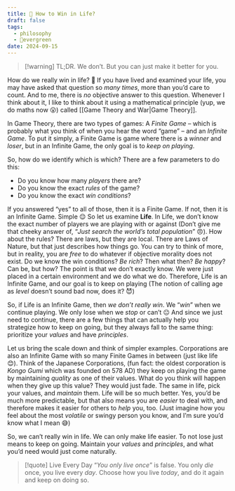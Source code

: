 ```yaml
---
title: 🤔 How to Win in Life?
draft: false
tags:
  - philosophy
  - 🌲evergreen
date: 2024-09-15
---
```

> [!warning] TL;DR.
> We don’t. But you can just make it better for you.

How do we really win in life? 🤔 If you have lived and examined your life, you may have asked that question so *many times*, more than you’d care to count. And to me, there is *no* objective answer to this question. Whenever I think about it, I like to think about it using a mathematical principle (yup, we do maths now 😮) called [[Game Theory and War|Game Theory]].

In Game Theory, there are two types of games: A *Finite Game* – which is probably what you think of when you hear the word “game” – and an *Infinite Game*. To put it simply, a Finite Game is game where there is a *winner* and *loser*, but in an Infinite Game, the only goal is to *keep on playing*.

So, how do we identify which is which? There are a few parameters to do this:
- Do you know how many *players* there are?
- Do you know the exact *rules* of the game?
- Do you know the exact *win conditions*?

If you answered “yes” to all of those, then it is a Finite Game. If not, then it is an Infinite Game. Simple 😌 So let us examine **Life**. In Life, we don’t know the exact number of players we are playing with or against (Don’t give me that cheeky answer of, “*Just search the world’s total population*” 😠). How about the rules? There are laws, but they are local. There are Laws of Nature, but that just describes how things go. You can try to think of more, but in reality, you are *free* to do whatever if objective morality does not exist. Do we know the win conditions? *Be rich*? Then what then? *Be happy*? Can be, but how? The point is that we don’t exactly know. We were just placed in a certain environment and we do what we do. Therefore, Life is an Infinite Game, and our goal is to keep on playing (The notion of calling age as *level* doesn’t sound bad now, does it? 😈)

So, if Life is an Infinite Game, then *we don’t really win*. We “*win*” when we continue playing. We only lose when we *stop* or can’t 😐 And since we just need to continue, there are a few things that can actually help you strategize how to keep on going, but they always fall to the same thing: prioritize your *values* and have *principles*.

Let us bring the scale down and think of simpler examples. Corporations are also an Infinite Game with so many Finite Games in between (just like life 😊). Think of the Japanese Corporations, (fun fact: the oldest corporation is *Kongo Gumi* which was founded on 578 AD) they keep on playing the game by maintaining *quality* as one of their values. What do you think will happen when they give up this value? They would just fade. The same in life, pick your values, and *maintain* them. Life will be so much better. Yes, you’d be much more predictable, but that also means you are *easier* to deal with, and therefore makes it easier for others to *help* you, too. (Just imagine how you feel about the most *volatile* or swingy person you know, and I’m sure you’d know what I mean 😅)

So, we can’t really win in life. We can only make life easier. To not lose just means to keep on going. Maintain your *values* and *principles*, and what you’d need would just come naturally.

> [!quote] Live Every Day
> “*You only live once*” is false. You only *die* once, you live every *day*. Choose how you live *today*, and do it again and keep on doing so.